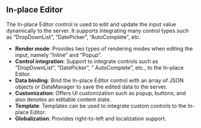 ## In-place Editor

The In-place Editor control is used to edit and update the input value dynamically to the server. It supports integrating many control types such as “DropDownList”, ”DatePicker”, ”AutoComplete”, etc.

- **Render mode**: Provides two types of rendering modes when editing the input, namely “Inline” and “Popup”.
- **Control integration**: Support to integrate controls such as “DropDownList”, “DatePicker”, ” AutoComplete”, etc., to the In-place Editor.
- **Data binding**: Bind the In-place Editor control with an array of JSON objects or DataManager to save the edited data to the server.
- **Customization**: Offers UI customization such as popup, buttons, and also denotes an editable content state.
- **Template**: Templates can be used to integrate custom controls to the In-place Editor.
- **Globalization**: Provides right-to-left and localization support.
